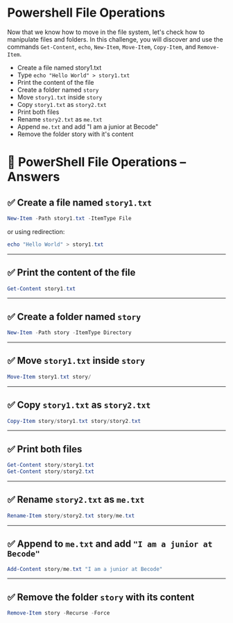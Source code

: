 # Powershell File Operations

Now that we know how to move in the file system, let's check how to manipulate files and folders. In this challenge, you will discover and use the commands `Get-Content`, `echo`, `New-Item`, `Move-Item`, `Copy-Item`, and `Remove-Item`.

- Create a file named story1.txt
- Type `echo "Hello World" > story1.txt`
- Print the content of the file
- Create a folder named `story`
- Move `story1.txt` inside `story`
- Copy `story1.txt` as `story2.txt`
- Print both files
- Rename `story2.txt` as `me.txt`
- Append `me.txt` and add "I am a junior at Becode"
- Remove the folder story with it's content


# 📝 PowerShell File Operations – Answers

## ✅ Create a file named `story1.txt`

```powershell
New-Item -Path story1.txt -ItemType File
```

or using redirection:

```powershell
echo "Hello World" > story1.txt
```

---

## ✅ Print the content of the file

```powershell
Get-Content story1.txt
```

---

## ✅ Create a folder named `story`

```powershell
New-Item -Path story -ItemType Directory
```

---

## ✅ Move `story1.txt` inside `story`

```powershell
Move-Item story1.txt story/
```

---

## ✅ Copy `story1.txt` as `story2.txt`

```powershell
Copy-Item story/story1.txt story/story2.txt
```

---

## ✅ Print both files

```powershell
Get-Content story/story1.txt
Get-Content story/story2.txt
```

---

## ✅ Rename `story2.txt` as `me.txt`

```powershell
Rename-Item story/story2.txt story/me.txt
```

---

## ✅ Append to `me.txt` and add `"I am a junior at Becode"`

```powershell
Add-Content story/me.txt "I am a junior at Becode"
```

---

## ✅ Remove the folder `story` with its content

```powershell
Remove-Item story -Recurse -Force
```

